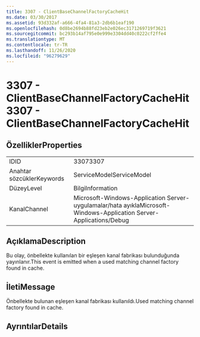 ```yaml
---
title: 3307 - ClientBaseChannelFactoryCacheHit
ms.date: 03/30/2017
ms.assetid: 93d332af-a666-4fa4-81a3-2db6b1eaf190
ms.openlocfilehash: 0d8be2694b88fd23eb2e026ec3171269719f3621
ms.sourcegitcommit: bc293b14af795e0e999e3304dd40c0222cf2ffe4
ms.translationtype: MT
ms.contentlocale: tr-TR
ms.lasthandoff: 11/26/2020
ms.locfileid: "96279629"
---
```

# <a name="3307---clientbasechannelfactorycachehit"></a><span data-ttu-id="79ff0-102">3307 - ClientBaseChannelFactoryCacheHit</span><span class="sxs-lookup"><span data-stu-id="79ff0-102">3307 - ClientBaseChannelFactoryCacheHit</span></span>

## <a name="properties"></a><span data-ttu-id="79ff0-103">Özellikler</span><span class="sxs-lookup"><span data-stu-id="79ff0-103">Properties</span></span>  
  
|||  
|-|-|  
|<span data-ttu-id="79ff0-104">ID</span><span class="sxs-lookup"><span data-stu-id="79ff0-104">ID</span></span>|<span data-ttu-id="79ff0-105">3307</span><span class="sxs-lookup"><span data-stu-id="79ff0-105">3307</span></span>|  
|<span data-ttu-id="79ff0-106">Anahtar sözcükler</span><span class="sxs-lookup"><span data-stu-id="79ff0-106">Keywords</span></span>|<span data-ttu-id="79ff0-107">ServiceModel</span><span class="sxs-lookup"><span data-stu-id="79ff0-107">ServiceModel</span></span>|  
|<span data-ttu-id="79ff0-108">Düzey</span><span class="sxs-lookup"><span data-stu-id="79ff0-108">Level</span></span>|<span data-ttu-id="79ff0-109">Bilgi</span><span class="sxs-lookup"><span data-stu-id="79ff0-109">Information</span></span>|  
|<span data-ttu-id="79ff0-110">Kanal</span><span class="sxs-lookup"><span data-stu-id="79ff0-110">Channel</span></span>|<span data-ttu-id="79ff0-111">Microsoft-Windows-Application Server-uygulamalar/hata ayıkla</span><span class="sxs-lookup"><span data-stu-id="79ff0-111">Microsoft-Windows-Application Server-Applications/Debug</span></span>|  
  
## <a name="description"></a><span data-ttu-id="79ff0-112">Açıklama</span><span class="sxs-lookup"><span data-stu-id="79ff0-112">Description</span></span>  

 <span data-ttu-id="79ff0-113">Bu olay, önbellekte kullanılan bir eşleşen kanal fabrikası bulunduğunda yayınlanır.</span><span class="sxs-lookup"><span data-stu-id="79ff0-113">This event is emitted when a used matching channel factory found in cache.</span></span>  
  
## <a name="message"></a><span data-ttu-id="79ff0-114">İleti</span><span class="sxs-lookup"><span data-stu-id="79ff0-114">Message</span></span>  

 <span data-ttu-id="79ff0-115">Önbellekte bulunan eşleşen kanal fabrikası kullanıldı.</span><span class="sxs-lookup"><span data-stu-id="79ff0-115">Used matching channel factory found in cache.</span></span>  
  
## <a name="details"></a><span data-ttu-id="79ff0-116">Ayrıntılar</span><span class="sxs-lookup"><span data-stu-id="79ff0-116">Details</span></span>
